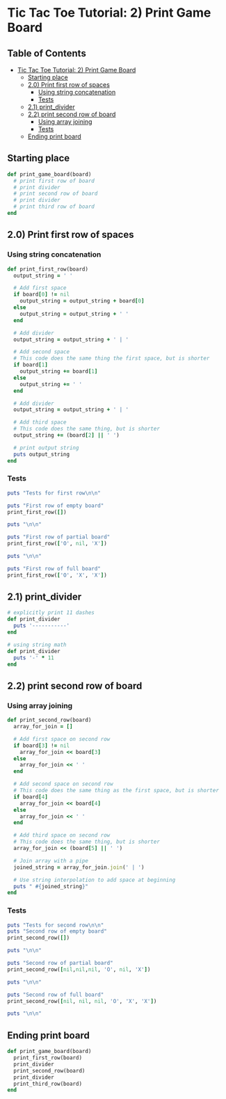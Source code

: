 # Tic Tac Toe Tutorial: 2) Print Game Board

## Table of Contents
   * [Tic Tac Toe Tutorial: 2) Print Game Board](#tic-tac-toe-tutorial-2-print-game-board)
      * [Starting place](#starting-place)
      * [2.0) Print first row of spaces](#20-print-first-row-of-spaces)
         * [Using string concatenation](#using-string-concatenation)
         * [Tests](#tests)
      * [2.1) print_divider](#21-print_divider)
      * [2.2) print second row of board](#22-print-second-row-of-board)
         * [Using array joining](#using-array-joining)
         * [Tests](#tests-1)
      * [Ending print board](#ending-print-board)

## Starting place
```ruby
def print_game_board(board)
  # print first row of board
  # print divider
  # print second row of board
  # print divider
  # print third row of board
end
```

## 2.0) Print first row of spaces
### Using string concatenation
```ruby
def print_first_row(board)
  output_string = ' '

  # Add first space
  if board[0] != nil
    output_string = output_string + board[0]
  else
    output_string = output_string + ' '
  end

  # Add divider
  output_string = output_string + ' | '

  # Add second space
  # This code does the same thing the first space, but is shorter
  if board[1]
    output_string += board[1]
  else
    output_string += ' '
  end

  # Add divider
  output_string = output_string + ' | '

  # Add third space
  # This code does the same thing, but is shorter
  output_string += (board[2] || ' ')

  # print output string
  puts output_string
end
```

### Tests
```ruby
puts "Tests for first row\n\n"

puts "First row of empty board"
print_first_row([])

puts "\n\n"

puts "First row of partial board"
print_first_row(['O', nil, 'X'])

puts "\n\n"

puts "First row of full board"
print_first_row(['O', 'X', 'X'])
```

## 2.1) print_divider
```ruby
# explicitly print 11 dashes
def print_divider
  puts '-----------'
end

# using string math
def print_divider
  puts '-' * 11
end
```

## 2.2) print second row of board
### Using array joining
```ruby
def print_second_row(board)
  array_for_join = []

  # Add first space on second row
  if board[3] != nil
    array_for_join << board[3]
  else
    array_for_join << ' '
  end

  # Add second space on second row
  # This code does the same thing as the first space, but is shorter
  if board[4]
    array_for_join << board[4]
  else
    array_for_join << ' '
  end

  # Add third space on second row
  # This code does the same thing, but is shorter
  array_for_join << (board[5] || ' ')

  # Join array with a pipe
  joined_string = array_for_join.join(' | ')

  # Use string interpolation to add space at beginning
  puts " #{joined_string}"
end
```

### Tests
```ruby
puts "Tests for second row\n\n"
puts "Second row of empty board"
print_second_row([])

puts "\n\n"

puts "Second row of partial board"
print_second_row([nil,nil,nil, 'O', nil, 'X'])

puts "\n\n"

puts "Second row of full board"
print_second_row([nil, nil, nil, 'O', 'X', 'X'])

puts "\n\n"
```

## Ending print board
```ruby
def print_game_board(board)
  print_first_row(board)
  print_divider
  print_second_row(board)
  print_divider
  print_third_row(board)
end
```


